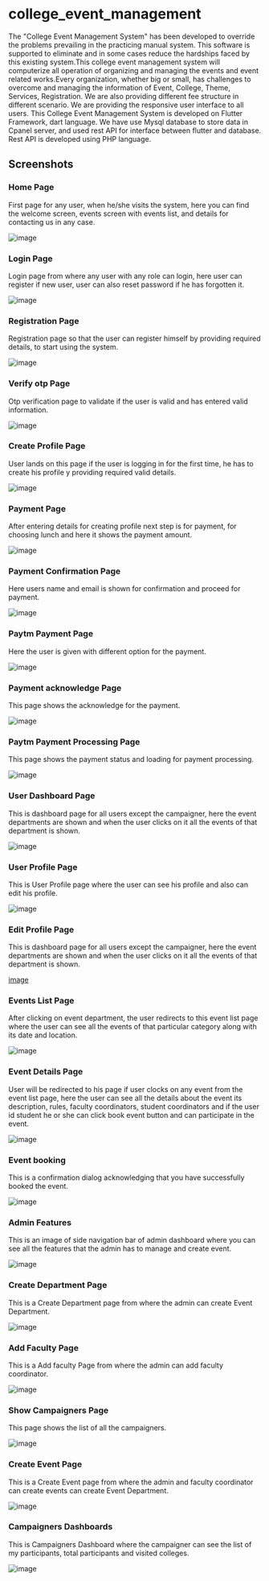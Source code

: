 # college_event_management

The "College Event Management System" has been developed to override the problems prevailing in the practicing manual system. This software is supported to eliminate and in some cases reduce the hardships faced by this existing system.This college event management system will computerize all operation of organizing and managing the events and event related works.Every organization, whether big or small, has challenges to overcome and managing the information of Event, College, Theme, Services, Registration. We are also providing different fee structure in different scenario. We are providing the responsive user interface to all users.
This College Event Management System is developed on Flutter Framework, dart language. We have use Mysql database to store data in Cpanel server, and used rest API
for interface between flutter and database. Rest API is developed using PHP language.

## Screenshots

### **Home Page**
First page for any user, when he/she visits the system, here you can find the welcome screen, events screen with events list, and details for contacting us in any case.

![image](https://user-images.githubusercontent.com/76546289/205846271-ebed63cf-5940-481b-b667-4736292f5042.png)

### **Login Page**
Login page from where any user with any role can login, here user can register if new user, user can also reset password if he has forgotten it.

![image](https://user-images.githubusercontent.com/76546289/205846810-db863109-07b7-45c9-974d-8e6d6c56b7c0.png)

### **Registration Page**
Registration page so that the user can register himself by providing required details, to start using the system.

![image](https://user-images.githubusercontent.com/76546289/205846964-7a9f0b0a-f386-4492-a121-88e84f9f1b27.png)

### **Verify otp Page**
Otp verification page to validate if the user is valid and has entered valid information.

![image](https://user-images.githubusercontent.com/76546289/205847016-45aef1b0-8602-47ff-b253-d761505f4261.png)

### **Create Profile Page**
User lands on this page if the user is logging in for the first time, he has to create his profile y providing required valid details.

![image](https://user-images.githubusercontent.com/76546289/205847063-8d9bf2da-5289-4c26-982c-955926f77e5c.png)

### **Payment Page**
After entering details for creating profile next step is for payment, for choosing lunch and here it shows the payment amount.

![image](https://user-images.githubusercontent.com/76546289/205847106-c63a4757-64a6-4eab-874b-2ca397766ff5.png)

### **Payment Confirmation Page**
Here users name and email is shown for confirmation and proceed for payment.

![image](https://user-images.githubusercontent.com/76546289/205847136-af663d28-1019-4f89-a8f2-ca4b776161e4.png)

### **Paytm Payment Page**
Here the user is given with different option for the payment.

![image](https://user-images.githubusercontent.com/76546289/205847167-3e36c43a-72ff-4186-89c1-323e3e4f7486.png)

### **Payment acknowledge Page**
This page shows the acknowledge for the payment.

![image](https://user-images.githubusercontent.com/76546289/205847254-5998096f-f5a1-4988-931c-b6e5395fbcb6.png)

### **Paytm Payment Processing Page**
This page shows the payment status and loading for payment processing.

![image](https://user-images.githubusercontent.com/76546289/205847376-244167b5-d629-4c65-be7e-07656b968d14.png)

### **User Dashboard Page**
This is dashboard page for all users except the campaigner, here the event departments are shown and when the user clicks on it all the events of that department is shown.

![image](https://user-images.githubusercontent.com/76546289/205847422-1d7d0621-ff7f-4244-b286-0392a4f2a2a6.png)


### **User Profile Page**
This is User Profile page where the user can see his profile and also can edit his profile.

![image](https://user-images.githubusercontent.com/76546289/205847456-e1a37901-1faf-4c79-97df-0ae6f4599223.png)

### **Edit Profile Page**
This is dashboard page for all users except the campaigner, here the event departments are shown and when the user clicks on it all the events of that department is shown.

[image](https://user-images.githubusercontent.com/76546289/205847499-48622526-ff1d-4285-ae3a-7b5636a02918.png)

### **Events List Page**
After clicking on event department, the user redirects to this event list page where the user can see all the events of that particular category along with its date and location.

![image](https://user-images.githubusercontent.com/76546289/205847568-3318e237-45c5-442a-be71-c01eb7b05156.png)

### **Event Details Page**
User will be redirected to his page if user clocks on any event from the event list page, here the user can see all the details about the event its description, rules, faculty coordinators, student coordinators and if the user id student he or she can click book event button and can participate in the event.

![image](https://user-images.githubusercontent.com/76546289/205847605-13ecd2af-7574-4198-b0da-57828af6dafa.png)

### **Event booking**
This is a confirmation dialog acknowledging that you have successfully booked the event. 

![image](https://user-images.githubusercontent.com/76546289/205847645-cce9b694-ff87-4946-8c08-497e645ba89f.png)

### **Admin Features**
This is an image of side navigation bar of admin dashboard where you can see all the features that the admin has to manage and create event.

![image](https://user-images.githubusercontent.com/76546289/205847673-72afdc37-9e1b-4f0f-8c5c-26fa29e2d5da.png)

### **Create Department Page**
This is a Create Department page from where the admin can create Event Department.

![image](https://user-images.githubusercontent.com/76546289/205847739-e95743fa-9009-4827-8639-a93b66e118f8.png)

### **Add Faculty Page**
This is a Add faculty Page from where the admin can add faculty coordinator.

![image](https://user-images.githubusercontent.com/76546289/205847769-2ff66121-400a-4486-af0a-1ffa32855127.png)

### **Show Campaigners Page**
This page shows the list of all the campaigners.

![image](https://user-images.githubusercontent.com/76546289/205847823-3d43f00b-122b-4dfd-96e0-b9f432864316.png)

### **Create Event Page**
This is a Create Event page from where the admin and faculty coordinator can create events can create Event Department.

![image](https://user-images.githubusercontent.com/76546289/205847861-7d388299-666d-4940-8392-a90d6e0f6507.png)

### **Campaigners Dashboards**
This is Campaigners Dashboard where the campaigner can see the list of my participants, total participants and visited colleges.

![image](https://user-images.githubusercontent.com/76546289/205848026-e52241d4-1f3b-4f27-b84b-7430d0da2ccd.png)









